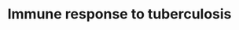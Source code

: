 ---
annotations:
- id: DOID:399
  parent: disease by infectious agent
  type: Disease Ontology
  value: tuberculosis
- id: PW:0000023
  parent: regulatory pathway
  type: Pathway Ontology
  value: immune response pathway
authors:
- Andra
- Egonw
- Khanspers
- Eweitz
citedin:
- link: PMC7756074
  title: A Network-Based Analysis Reveals the Mechanism Underlying Vitamin D in Suppressing
    Cytokine Storm and Virus in SARS-CoV-2 Infection (2020)
- link: PMC9537444
  title: Bioinformatics and systems-biology analysis to determine the effects of Coronavirus
    disease 2019 on patients with allergic asthma (2022)
- link: 10.3389/fcimb.2023.1280223
  title: Discovering common pathogenetic processes between COVID-19 and tuberculosis
    by bioinformatics and system biology approach (2023)
- link: 10.1155/2022/3515001
  title: Combination of Enrichment Using Gene Ontology and Transcriptomic Analysis
    Revealed Contribution of Interferon Signaling to Severity of COVID-19 (2022)
communities: []
description: 'This pathway diagram is derived from Figure 6c in "The human immune
  response to tuberculosis and its treatment: a view from the blood" (PMID: 25703554,
  [https://www.ncbi.nlm.nih.gov/pmc/articles/PMC4368415 PMC4368415]). Proteins on
  this pathway have targeted assays available via the [https://assays.cancer.gov/available_assays?wp_id=WP4197
  CPTAC Assay Portal].'
last-edited: 2024-07-18
ndex: ab358379-8b69-11eb-9e72-0ac135e8bacf
organisms:
- Homo sapiens
redirect_from:
- /index.php/Pathway:WP4197
- /instance/WP4197
- /instance/WP4197_r134252
revision: r134252
schema-jsonld:
- '@context': https://schema.org/
  '@id': https://wikipathways.github.io/pathways/WP4197.html
  '@type': Dataset
  creator:
    '@type': Organization
    name: WikiPathways
  description: 'This pathway diagram is derived from Figure 6c in "The human immune
    response to tuberculosis and its treatment: a view from the blood" (PMID: 25703554,
    [https://www.ncbi.nlm.nih.gov/pmc/articles/PMC4368415 PMC4368415]). Proteins on
    this pathway have targeted assays available via the [https://assays.cancer.gov/available_assays?wp_id=WP4197
    CPTAC Assay Portal].'
  keywords:
  - IFI35
  - IFIT1
  - IFIT3
  - IFITM1
  - IFNAR1
  - IFNAR2
  - IFNGR1
  - IFNGR2
  - IRF1
  - IRF9
  - JAK1
  - JAK2
  - MX1
  - OAS1
  - PIAS1
  - PSMB8
  - PTPN2
  - SOCS1
  - STAT1
  - STAT2
  - TAP1
  - TYK2
  license: CC0
  name: Immune response to tuberculosis
seo: CreativeWork
title: Immune response to tuberculosis
wpid: WP4197
---